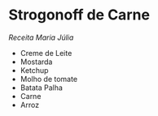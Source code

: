 # Strogonoff de Carne

*Receita Maria Júlia*

* Creme de Leite
* Mostarda
* Ketchup
* Molho de tomate
* Batata Palha
* Carne 
* Arroz
